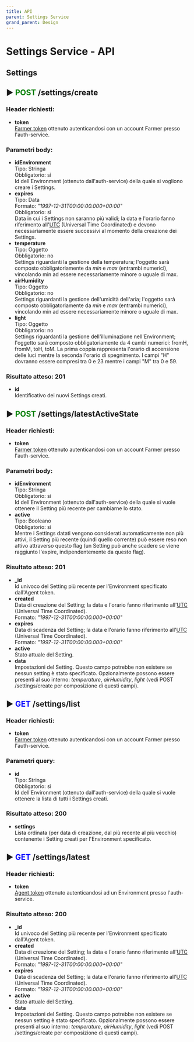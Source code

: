 ```yaml
---
title: API
parent: Settings Service
grand_parent: Design
---
```


# Settings Service - API

## Settings

## &#9658; **<font color="green">POST</font>** /settings/**create**
### **Header richiesti:**
* **token**  
<u>Farmer token</u> ottenuto autenticandosi con un account Farmer presso l'auth-service.

### **Parametri body:**
* **idEnvironment**  
Tipo: Stringa  
Obbligatorio: sì  
Id dell'Environment (ottenuto dall'auth-service) della quale si vogliono creare i Settings.
* **expires**  
Tipo: Data  
Formato: *"1997-12-31T00:00:00.000+00:00"*  
Obbligatorio: sì  
Data in cui i Settings non saranno più validi; la data e l'orario fanno riferimento all'<u>UTC</u> (Universal Time Coordinated) e devono necessariamente essere successivi al momento della creazione dei Settings.
* **temperature**  
Tipo: Oggetto  
Obbligatorio: no  
Settings riguardanti la gestione della temperatura; l'oggetto sarà composto obbligatoriamente da *min* e *max* (entrambi numerici), vincolando min ad essere necessariamente minore o uguale di max.
* **airHumidity**  
Tipo: Oggetto  
Obbligatorio: no  
Settings riguardanti la gestione dell'umidità dell'aria; l'oggetto sarà composto obbligatoriamente da *min* e *max* (entrambi numerici), vincolando min ad essere necessariamente minore o uguale di max.
* **light**  
Tipo: Oggetto  
Obbligatorio: no  
Settings riguardanti la gestione dell'illuminazione nell'Environment; l'oggetto sarà composto obbligatoriamente da 4 cambi numerici: fromH, fromM, toH, toM. La prima coppia rappresenta l'orario di accensione delle luci mentre la seconda l'orario di spegnimento. I campi "H" dovranno essere compresi tra 0 e 23 mentre i campi "M" tra 0 e 59.

### **Risultato atteso:** **201**
* **id**  
Identificativo dei nuovi Settings creati.

## &#9658; **<font color="green">POST</font>** /settings/**latestActiveState**
### **Header richiesti:**
* **token**  
<u>Farmer token</u> ottenuto autenticandosi con un account Farmer presso l'auth-service.

### **Parametri body:**
* **idEnvironment**  
Tipo: Stringa  
Obbligatorio: sì  
Id dell'Environment (ottenuto dall'auth-service) della quale si vuole ottenere il Setting più recente per cambiarne lo stato.
* **active**  
Tipo: Booleano    
Obbligatorio: sì  
Mentre i Settings datati vengono considerati automaticamente non più attivi, il Setting più recente (quindi quello corrente) può essere reso non attivo attraverso questo flag (un Setting può anche scadere se viene raggiunto l'expire, indipendentemente da questo flag).

### **Risultato atteso:** **201**
* **_id**  
Id univoco del Setting più recente per l'Environment specificato dall'Agent token. 
* **created**  
Data di creazione del Setting; la data e l'orario fanno riferimento all'<u>UTC</u> (Universal Time Coordinated).  
Formato: *"1997-12-31T00:00:00.000+00:00"*
* **expires**  
Data di scadenza del Setting; la data e l'orario fanno riferimento all'<u>UTC</u> (Universal Time Coordinated).  
Formato: *"1997-12-31T00:00:00.000+00:00"*
* **active**  
Stato attuale del Setting.
* **data**  
Impostazioni del Setting. Questo campo potrebbe non esistere se nessun setting è stato specificato. Opzionalmente possono essere presenti al suo interno: *temperature*, *airHumidity*, *light* (vedi POST /settings/create per composizione di questi campi).

## &#9658; **<font color="blue">GET</font>** /settings/**list**
### **Header richiesti:**
* **token**  
<u>Farmer token</u> ottenuto autenticandosi con un account Farmer presso l'auth-service.

### **Parametri query:**
* **id**  
Tipo: Stringa  
Obbligatorio: sì  
Id dell'Environment (ottenuto dall'auth-service) della quale si vuole ottenere la lista di tutti i Settings creati.

### **Risultato atteso:** **200**
* **settings**  
Lista ordinata (per data di creazione, dal più recente al più vecchio) contenente i Setting creati per l'Environment specificato.

## &#9658; **<font color="blue">GET</font>** /settings/**latest**
### **Header richiesti:**
* **token**  
<u>Agent token</u> ottenuto autenticandosi ad un Environment presso l'auth-service.

### **Risultato atteso:** **200**
* **_id**  
Id univoco del Setting più recente per l'Environment specificato dall'Agent token. 
* **created**  
Data di creazione del Setting; la data e l'orario fanno riferimento all'<u>UTC</u> (Universal Time Coordinated).  
Formato: *"1997-12-31T00:00:00.000+00:00"*
* **expires**  
Data di scadenza del Setting; la data e l'orario fanno riferimento all'<u>UTC</u> (Universal Time Coordinated).  
Formato: *"1997-12-31T00:00:00.000+00:00"*
* **active**  
Stato attuale del Setting.
* **data**  
Impostazioni del Setting. Questo campo potrebbe non esistere se nessun setting è stato specificato. Opzionalmente possono essere presenti al suo interno: *temperature*, *airHumidity*, *light* (vedi POST /settings/create per composizione di questi campi).
